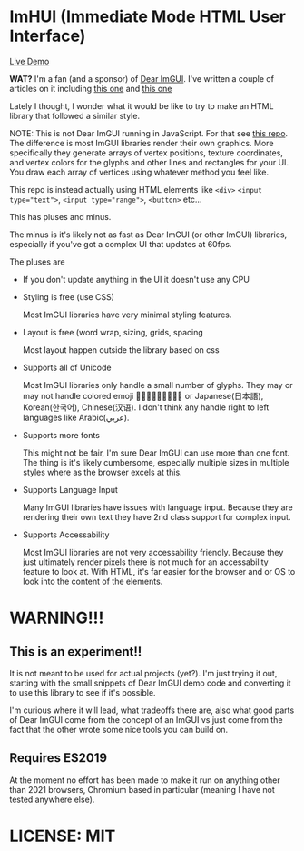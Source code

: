 # ImHUI (**I**mmediate **M**ode **H**TML **U**ser **I**nterface)

[Live Demo](https://greggman.github.io/ImHUI)

**WAT?** I'm a fan (and a sponsor) of [Dear ImGUI](https://github.com/ocornut/imgui). I've written a couple of articles on it including [this one](https://games.greggman.com/game/imgui-future/) and [this one](https://games.greggman.com/game/rethinking-ui-apis/)

Lately I thought, I wonder what it would be like to try to make an
HTML library that followed a similar style.

NOTE: This is not Dear ImGUI running in JavaScript. For that see
[this repo](https://github.com/flyover/imgui-js). The difference
is most ImGUI libraries render their own graphics. More specifically
they generate arrays of vertex positions, texture coordinates, and
vertex colors for the glyphs and other lines and rectangles for your
UI. You draw each array of vertices using whatever method you feel like.

This repo is instead actually using HTML elements like `<div>`
`<input type="text">`, `<input type="range">`, `<button>` etc...

This has pluses and minus. 

The minus is it's likely not as fast as Dear ImGUI (or other ImGUI)
libraries, especially if you've got a complex UI that updates at 60fps.

The pluses are

* If you don't update anything in the UI it doesn't use any CPU

* Styling is free (use CSS)

  Most ImGUI libraries have very minimal styling features.

* Layout is free (word wrap, sizing, grids, spacing

  Most layout happen outside the library based on css

* Supports all of Unicode

  Most ImGUI libraries only handle a small number of glyphs.
  They may or may not handle colored emoji 🍎🍐🍇🐯🐻🦁🦁😉🤣
  or Japanese(日本語), Korean(한국어), Chinese(汉语). I don't think
  any handle right to left languages like Arabic(عربي).

* Supports more fonts

  This might not be fair, I'm sure Dear ImGUI can use more than one
  font. The thing is it's likely cumbersome, especially multiple
  sizes in multiple styles where as the browser excels at this.

* Supports Language Input

  Many ImGUI libraries have issues with language input. Because they
  are rendering their own text they have 2nd class support for
  complex input.

* Supports Accessability

  Most ImGUI libraries are not very accessability friendly. Because
  they just ultimately render pixels there is not much for an accessability
  feature to look at. With HTML, it's far easier for the browser
  and or OS to look into the content of the elements.

# WARNING!!!

## **This is an experiment!!**

It is not meant to be used for actual projects (yet?). I'm just trying it
out, starting with the small snippets of Dear ImGUI demo code and converting
it to use this library to see if it's possible.

I'm curious where it will lead, what tradeoffs there are, also what
good parts of Dear ImGUI come from the concept of an ImGUI vs just
come from the fact that the other wrote some nice tools you can build
on.

## **Requires ES2019**

At the moment no effort has been made to make it run on anything other
than 2021 browsers, Chromium based in particular (meaning I have not tested
anywhere else).

# LICENSE: MIT
